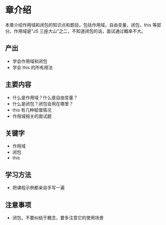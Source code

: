 # 章介绍

本章介绍作用域和闭包的知识点和题目。包括作用域，自由变量，闭包，this 等部分。作用域是“JS 三座大山”之二，不知道闭包的话，面试通过概率不大。

## 产出

- 学会作用域和闭包
- 学会 this 的所有用法

## 主要内容

- 什么是作用域？什么是自由变量？ 
- 什么是闭包？闭包会用在哪里？
- this 有几种赋值情况 
- 作用域相关的面试题

## 关键字

- 作用域
- 闭包
- this

## 学习方法

- 把课程示例都亲自手写一遍

## 注意事项

- 闭包，不要纠结于概念，要多注意它的使用场景
